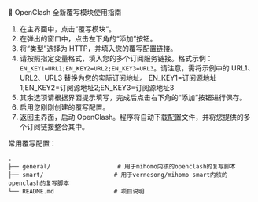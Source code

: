 🚀 OpenClash 全新覆写模块使用指南

1.  在主界面中，点击“覆写模块“。
2.  在弹出的窗口中，点击左下角的“添加”按钮。
3.  将“类型”选择为 HTTP，并填入您的覆写配置链接。
4.  请按照指定变量格式，填入您的多个订阅服务链接。格式示例：`EN_KEY1=URL1;EN_KEY2=URL2;EN_KEY3=URL3`。请注意，需将示例中的 URL1、URL2、URL3 替换为您的实际订阅地址。
EN_KEY1=订阅源地址1;EN_KEY2=订阅源地址2;EN_KEY3=订阅源地址3
5.  其余选项请根据界面提示填写，完成后点击右下角的“添加”按钮进行保存。
6.  启用您刚刚创建的覆写配置。
7.  返回主界面，启动 OpenClash。程序将自动下载配置文件，并将您提供的多个订阅链接整合其中。

常用覆写配置：

```
.
├── general/                   # 用于mihomo内核的openclash的复写脚本
├── smart/                    # 用于vernesong/mihomo smart内核的openclash的复写脚本
└── README.md                 # 项目说明
```
